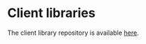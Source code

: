 
# Client libraries

The client library repository is available [here](https://github.com/googleapis/google-api-python-client).

<!--

Execute the following to install the client library. The repository is available [here](https://github.com/googleapis/google-api-python-client).

```
pip install virtualenv
virtualenv myenv
source myenv/bin/activate
myenv/bin/pip install google-api-python-client oauth2client
```


# Prerequisites
## Get your client secrets

**Note**: You will need to have created a Client ID in your [Google Cloud Platform](https://cloud.google.com/console) before proceeding.

- Click the name of a Client ID to view that ID and download JSON</li>
- Create a new file called `client_secrets.json` in the same directory as source files.

# Run

The samples in this directory uses the built in `sample_tools` utility of the Google APIs Python client to build an API service from the discovery document that you downloaded, and authenticate the user with OAuth. 

Execute the list accounts sample in your virtualenv

`$ python accounts_list.py`

You should now be able to list accounts and locations.

-->

